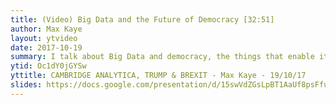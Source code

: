 ```yaml
---
title: (Video) Big Data and the Future of Democracy [32:51]
author: Max Kaye
layout: ytvideo
date: 2017-10-19
summary: I talk about Big Data and democracy, the things that enable it, and what we should change to avoid Bit Data's influence.
ytid: Oc1dY0jGYSw
yttitle: CAMBRIDGE ANALYTICA, TRUMP & BREXIT - Max Kaye - 19/10/17
slides: https://docs.google.com/presentation/d/15swVdZGsLpBT1AaUf8psFfu-2YboD3-N2sv4xl5edOU/edit?usp=sharing
---
```

